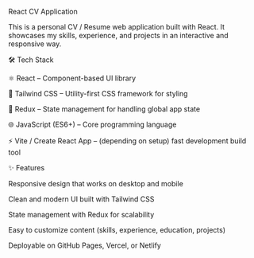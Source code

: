React CV Application

This is a personal CV / Resume web application built with React.
It showcases my skills, experience, and projects in an interactive and responsive way.

🛠 Tech Stack

⚛️ React – Component-based UI library

🎨 Tailwind CSS – Utility-first CSS framework for styling

🔄 Redux – State management for handling global app state

🌐 JavaScript (ES6+) – Core programming language

⚡ Vite / Create React App – (depending on setup) fast development build tool

✨ Features

Responsive design that works on desktop and mobile

Clean and modern UI built with Tailwind CSS

State management with Redux for scalability

Easy to customize content (skills, experience, education, projects)

Deployable on GitHub Pages, Vercel, or Netlify